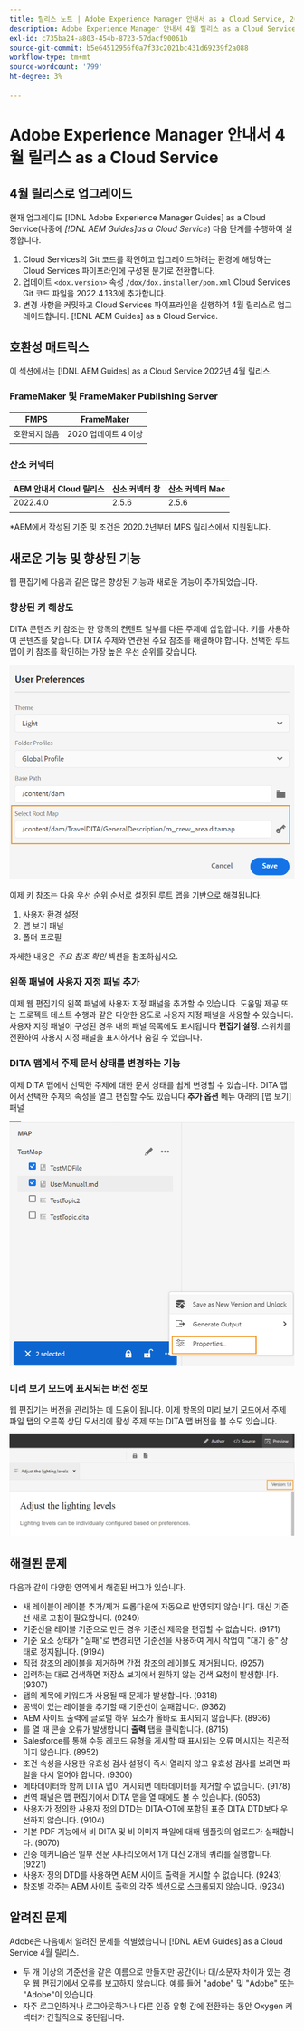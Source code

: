 ```yaml
---
title: 릴리스 노트 | Adobe Experience Manager 안내서 as a Cloud Service, 2022년 4월 릴리스
description: Adobe Experience Manager 안내서 4월 릴리스 as a Cloud Service
exl-id: c735ba24-a803-454b-8723-57dacf90061b
source-git-commit: b5e64512956f0a7f33c2021bc431d69239f2a088
workflow-type: tm+mt
source-wordcount: '799'
ht-degree: 3%

---
```


# Adobe Experience Manager 안내서 4월 릴리스 as a Cloud Service

## 4월 릴리스로 업그레이드

현재 업그레이드 [!DNL Adobe Experience Manager Guides] as a Cloud Service(나중에 *[!DNL AEM Guides]as a Cloud Service*) 다음 단계를 수행하여 설정합니다.
1. Cloud Services의 Git 코드를 확인하고 업그레이드하려는 환경에 해당하는 Cloud Services 파이프라인에 구성된 분기로 전환합니다.
2. 업데이트 `<dox.version>` 속성 `/dox/dox.installer/pom.xml` Cloud Services Git 코드 파일을 2022.4.133에 추가합니다.
3. 변경 사항을 커밋하고 Cloud Services 파이프라인을 실행하여 4월 릴리스로 업그레이드합니다. [!DNL AEM Guides] as a Cloud Service.

## 호환성 매트릭스

이 섹션에서는 [!DNL AEM Guides] as a Cloud Service 2022년 4월 릴리스.

### FrameMaker 및 FrameMaker Publishing Server

| FMPS | FrameMaker |
| --- | --- |
| 호환되지 않음 | 2020 업데이트 4 이상 |
|  |  |


### 산소 커넥터

| AEM 안내서 Cloud 릴리스 | 산소 커넥터 창 | 산소 커넥터 Mac |
| --- | --- | --- |
| 2022.4.0 | 2.5.6 | 2.5.6 |
|  |  |  |

*AEM에서 작성된 기준 및 조건은 2020.2년부터 MPS 릴리스에서 지원됩니다.

## 새로운 기능 및 향상된 기능

웹 편집기에 다음과 같은 많은 향상된 기능과 새로운 기능이 추가되었습니다.

### 향상된 키 해상도

DITA 콘텐츠 키 참조는 한 항목의 컨텐트 일부를 다른 주제에 삽입합니다. 키를 사용하여 콘텐츠를 찾습니다. DITA 주제와 연관된 주요 참조를 해결해야 합니다. 선택한 루트 맵이 키 참조를 확인하는 가장 높은 우선 순위를 갖습니다.

![사용자 환경 설정 대화 상자](assets/user-preferences.png)

이제 키 참조는 다음 우선 순위 순서로 설정된 루트 맵을 기반으로 해결됩니다.

1. 사용자 환경 설정
2. 맵 보기 패널
3. 폴더 프로필

자세한 내용은 *주요 참조 확인* 섹션을 참조하십시오.

### 왼쪽 패널에 사용자 지정 패널 추가

이제 웹 편집기의 왼쪽 패널에 사용자 지정 패널을 추가할 수 있습니다. 도움말 제공 또는 프로젝트 테스트 수행과 같은 다양한 용도로 사용자 지정 패널을 사용할 수 있습니다. 사용자 지정 패널이 구성된 경우 내의 패널 목록에도 표시됩니다 **편집기 설정**. 스위치를 전환하여 사용자 지정 패널을 표시하거나 숨길 수 있습니다.

### DITA 맵에서 주제 문서 상태를 변경하는 기능

이제 DITA 맵에서 선택한 주제에 대한 문서 상태를 쉽게 변경할 수 있습니다. DITA 맵에서 선택한 주제의 속성을 열고 편집할 수도 있습니다 **추가 옵션** 메뉴 아래의 [맵 보기] 패널

![선택한 주제 등록 정보](assets/map-view-properties.png)

### 미리 보기 모드에 표시되는 버전 정보

웹 편집기는 버전을 관리하는 데 도움이 됩니다. 이제 항목의 미리 보기 모드에서 주제 파일 탭의 오른쪽 상단 모서리에 활성 주제 또는 DITA 맵 버전을 볼 수도 있습니다.

![버전 미리 보기](assets/preview-version.png)

## 해결된 문제

다음과 같이 다양한 영역에서 해결된 버그가 있습니다.

* 새 레이블이 레이블 추가/제거 드롭다운에 자동으로 반영되지 않습니다. 대신 기준선 새로 고침이 필요합니다. (9249)
* 기준선을 레이블 기준으로 만든 경우 기준선 제목을 편집할 수 없습니다. (9171)
* 기준 요소 상태가 &quot;실패&quot;로 변경되면 기준선을 사용하여 게시 작업이 &quot;대기 중&quot; 상태로 정지됩니다. (9194)
* 직접 참조의 레이블을 제거하면 간접 참조의 레이블도 제거됩니다. (9257)
* 입력하는 대로 검색하면 저장소 보기에서 원하지 않는 검색 요청이 발생합니다. (9307)
* 탭의 제목에 키워드가 사용될 때 문제가 발생합니다. (9318)
* 공백이 있는 레이블을 추가할 때 기준선이 실패합니다. (9362)
* AEM 사이트 출력에 글로벌 하위 요소가 올바로 표시되지 않습니다. (8936)
* 를 열 때 콘솔 오류가 발생합니다 **출력** 탭을 클릭합니다. (8715)
* Salesforce를 통해 수동 레코드 유형을 게시할 때 표시되는 오류 메시지는 직관적이지 않습니다. (8952)
* 조건 속성을 사용한 유효성 검사 설정이 즉시 열리지 않고 유효성 검사를 보려면 파일을 다시 열어야 합니다. (9300)
* 메타데이터와 함께 DITA 맵이 게시되면 메타데이터를 제거할 수 없습니다.  (9178)
* 번역 패널은 맵 편집기에서 DITA 맵을 열 때에도 볼 수 있습니다. (9053)
* 사용자가 정의한 사용자 정의 DTD는 DITA-OT에 포함된 표준 DITA DTD보다 우선하지 않습니다. (9104)
* 기본 PDF 기능에서 비 DITA 및 비 이미지 파일에 대해 템플릿의 업로드가 실패합니다. (9070)
* 인증 메커니즘은 일부 전문 시나리오에서 1개 대신 2개의 쿼리를 실행합니다. (9221)
* 사용자 정의 DTD를 사용하면 AEM 사이트 출력을 게시할 수 없습니다. (9243)
* 참조별 각주는 AEM 사이트 출력의 각주 섹션으로 스크롤되지 않습니다. (9234)

## 알려진 문제

Adobe은 다음에서 알려진 문제를 식별했습니다 [!DNL AEM Guides] as a Cloud Service 4월 릴리스.

* 두 개 이상의 기준선을 같은 이름으로 만들지만 공간이나 대/소문자 차이가 있는 경우 웹 편집기에서 오류를 보고하지 않습니다. 예를 들어 &quot;adobe&quot; 및 &quot;Adobe&quot; 또는 &quot;Adobe&quot;이 있습니다.
* 자주 로그인하거나 로그아웃하거나 다른 인증 유형 간에 전환하는 동안 Oxygen 커넥터가 간헐적으로 중단됩니다.
